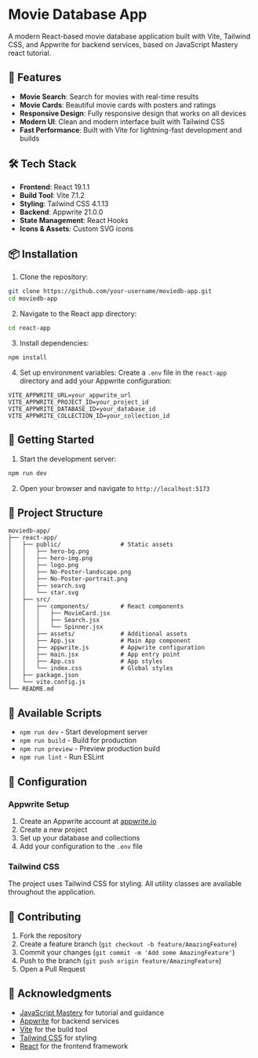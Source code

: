# Movie Database App

A modern React-based movie database application built with Vite, Tailwind CSS, and Appwrite for backend services, based on JavaScript Mastery react tutorial.

## 🚀 Features

- **Movie Search**: Search for movies with real-time results
- **Movie Cards**: Beautiful movie cards with posters and ratings
- **Responsive Design**: Fully responsive design that works on all devices
- **Modern UI**: Clean and modern interface built with Tailwind CSS
- **Fast Performance**: Built with Vite for lightning-fast development and builds

## 🛠️ Tech Stack

- **Frontend**: React 19.1.1
- **Build Tool**: Vite 7.1.2
- **Styling**: Tailwind CSS 4.1.13
- **Backend**: Appwrite 21.0.0
- **State Management**: React Hooks
- **Icons & Assets**: Custom SVG icons

## 📦 Installation

1. Clone the repository:
```bash
git clone https://github.com/your-username/moviedb-app.git
cd moviedb-app
```

2. Navigate to the React app directory:
```bash
cd react-app
```

3. Install dependencies:
```bash
npm install
```

4. Set up environment variables:
Create a `.env` file in the `react-app` directory and add your Appwrite configuration:
```env
VITE_APPWRITE_URL=your_appwrite_url
VITE_APPWRITE_PROJECT_ID=your_project_id
VITE_APPWRITE_DATABASE_ID=your_database_id
VITE_APPWRITE_COLLECTION_ID=your_collection_id
```

## 🚀 Getting Started

1. Start the development server:
```bash
npm run dev
```

2. Open your browser and navigate to `http://localhost:5173`

## 📁 Project Structure

```
moviedb-app/
├── react-app/
│   ├── public/                 # Static assets
│   │   ├── hero-bg.png
│   │   ├── hero-img.png
│   │   ├── logo.png
│   │   ├── No-Poster-landscape.png
│   │   ├── No-Poster-portrait.png
│   │   ├── search.svg
│   │   └── star.svg
│   ├── src/
│   │   ├── components/         # React components
│   │   │   ├── MovieCard.jsx
│   │   │   ├── Search.jsx
│   │   │   └── Spinner.jsx
│   │   ├── assets/             # Additional assets
│   │   ├── App.jsx             # Main App component
│   │   ├── appwrite.js         # Appwrite configuration
│   │   ├── main.jsx            # App entry point
│   │   ├── App.css             # App styles
│   │   └── index.css           # Global styles
│   ├── package.json
│   └── vite.config.js
└── README.md
```

## 🎯 Available Scripts

- `npm run dev` - Start development server
- `npm run build` - Build for production
- `npm run preview` - Preview production build
- `npm run lint` - Run ESLint

## 🔧 Configuration

### Appwrite Setup

1. Create an Appwrite account at [appwrite.io](https://appwrite.io)
2. Create a new project
3. Set up your database and collections
4. Add your configuration to the `.env` file

### Tailwind CSS

The project uses Tailwind CSS for styling. All utility classes are available throughout the application.

## 🤝 Contributing

1. Fork the repository
2. Create a feature branch (`git checkout -b feature/AmazingFeature`)
3. Commit your changes (`git commit -m 'Add some AmazingFeature'`)
4. Push to the branch (`git push origin feature/AmazingFeature`)
5. Open a Pull Request

## 🙏 Acknowledgments

- [JavaScript Mastery](https://www.youtube.com/watch?v=dCLhUialKPQ&t=5987s) for tutorial and guidance
- [Appwrite](https://appwrite.io) for backend services
- [Vite](https://vitejs.dev/) for the build tool
- [Tailwind CSS](https://tailwindcss.com/) for styling
- [React](https://reactjs.org/) for the frontend framework


